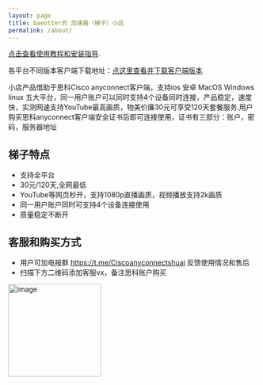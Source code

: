 ```yaml
---
layout: page
title: baeotter的 加速器（梯子）小店
permalink: /about/
---
```


[点击查看使用教程和安装指导](https://baeashuai.github.io/anyconnect-guide2/). 

各平台不同版本客户端下载地址：[点这里查看并下载客户端版本](https://baeashuai.github.io/download/)

小店产品借助于思科Cisco anyconnect客户端，支持ios 安卓 MacOS Windows linux 五大平台，同一用户账户可以同时支持4个设备同时连接，产品稳定，速度快，实测网速支持YouTube最高画质，物美价廉30元可享受120天套餐服务.用户购买思科anyconnect客户端安全证书后即可连接使用，证书有三部分：账户，密码，服务器地址

## 梯子特点
- 支持全平台
- 30元/120天,全网最低
- YouTube等网页秒开，支持1080p直播画质，视频播放支持2k画质
- 同一用户账户同时可支持4个设备连接使用
- 质量稳定不断开

## 客服和购买方式

- 用户可加电报群 https://t.me/Ciscoanyconnectshuai 反馈使用情况和售后 
- 扫描下方二维码添加客服vx，备注思科账户购买

<img width="187" alt="image" src="https://user-images.githubusercontent.com/107782600/195128746-d2d60f66-479d-455e-9c49-9f00d92bbc24.png">


